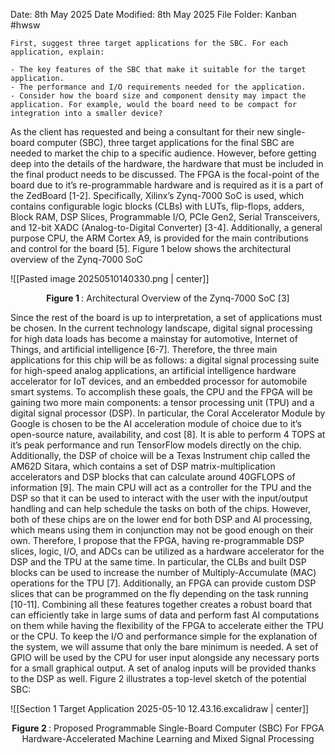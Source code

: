 Date: 8th May 2025
Date Modified: 8th May 2025
File Folder: Kanban
#hwsw 

```ad-summary
First, suggest three target applications for the SBC. For each application, explain:

- The key features of the SBC that make it suitable for the target application.
- The performance and I/O requirements needed for the application.
- Consider how the board size and component density may impact the application. For example, would the board need to be compact for integration into a smaller device?
```

As the client has requested and being a consultant for their new single-board computer (SBC), three target applications for the final SBC are needed to market the chip to a specific audience. However, before getting deep into the details of the hardware, the hardware that must be included in the final product needs to be discussed. The FPGA is the focal-point of the board due to it’s re-programmable hardware and is required as it is a part of the ZedBoard [1-2]. Specifically, Xilinx’s Zynq-7000 SoC is used, which contains configurable logic blocks (CLBs) with LUTs, flip-flops, adders, Block RAM, DSP Slices, Programmable I/O, PCIe Gen2, Serial Transceivers, and 12-bit XADC (Analog-to-Digital Converter) [3-4]. Additionally, a general purpose CPU, the ARM Cortex A9, is provided for the main contributions and control for the board [5]. Figure 1 below shows the architectural overview of the Zynq-7000 SoC

![[Pasted image 20250510140330.png | center]]
<center> <b> Figure 1 </b>: Architectural Overview of the Zynq-7000 SoC [3]</center>

Since the rest of the board is up to interpretation, a set of applications must be chosen. In the current technology landscape, digital signal processing for high data loads has become a mainstay for automotive, Internet of Things, and artificial intelligence [6-7]. Therefore, the three main applications for this chip will be as follows: a digital signal processing suite for high-speed analog applications, an artificial intelligence hardware accelerator for IoT devices, and an embedded processor for automobile smart systems. To accomplish these goals, the CPU and the FPGA will be gaining two more main components: a tensor processing unit (TPU) and a digital signal processor (DSP). In particular, the Coral Accelerator Module by Google is chosen to be the AI acceleration module of choice due to it’s open-source nature, availability, and cost [8]. It is able to perform 4 TOPS at it’s peak performance and run TensorFlow models directly on the chip. Additionally, the DSP of choice will be a Texas Instrument chip called the AM62D Sitara, which contains a set of DSP matrix-multiplication accelerators and DSP blocks that can calculate around 40GFLOPS of information [9]. The main CPU will act as a controller for the TPU and the DSP so that it can be used to interact with the user with the input/output handling and can help schedule the tasks on both of the chips. However, both of these chips are on the lower end for both DSP and AI processing, which means using them in conjunction may not be good enough on their own. Therefore, I propose that the FPGA, having re-programmable DSP slices, logic, I/O, and ADCs can be utilized as a hardware accelerator for the DSP and the TPU at the same time. In particular, the CLBs and built DSP blocks can be used to increase the number of Multiply-Accumulate (MAC) operations for the TPU [7]. Additionally, an FPGA can provide custom DSP slices that can be programmed on the fly depending on the task running [10-11]. Combining all these features together creates a robust board that can efficiently take in large sums of data and perform fast AI computations on them while having the flexibility of the FPGA to accelerate either the TPU or the CPU. To keep the I/O and performance simple for the explanation of the system, we will assume that only the bare minimum is needed. A set of GPIO will be used by the CPU for user input alongside any necessary ports for a small graphical output. A set of analog inputs will be provided thanks to the DSP as well. Figure 2 illustrates a top-level sketch of the potential SBC:

![[Section 1 Target Application 2025-05-10 12.43.16.excalidraw | center]]
<center> <b> Figure 2 </b>: Proposed Programmable Single-Board Computer (SBC) For FPGA Hardware-Accelerated Machine Learning and Mixed Signal Processing</center>


